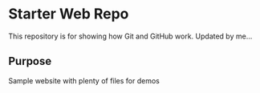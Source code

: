 # Starter Web Repo

This repository is for showing how Git and GitHub work. Updated by me...

## Purpose

Sample website with plenty of files for demos
